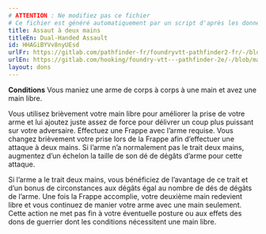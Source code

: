 ```yaml
---
# ATTENTION : Ne modifiez pas ce fichier
# Ce fichier est généré automatiquement par un script d'après les données du module Foundry VTT officiel et de sa traduction
title: Assaut à deux mains
titleEn: Dual-Handed Assault
id: HHAGiBYVv8nyUEsd
urlFr: https://gitlab.com/pathfinder-fr/foundryvtt-pathfinder2-fr/-/blob/master/data/feats/HHAGiBYVv8nyUEsd.htm
urlEn: https://gitlab.com/hooking/foundry-vtt---pathfinder-2e/-/blob/master/packs/data/feats.db/dual-handed-assault.json
layout: dons
---
```

**Conditions** Vous maniez une arme de corps à corps à une main et avez une main libre.

Vous utilisez brièvement votre main libre pour améliorer la prise de votre arme et lui ajoutez juste assez de force pour délivrer un coup plus puissant sur votre adversaire. Effectuez une Frappe avec l’arme requise. Vous changez brièvement votre prise lors de la Frappe afin d’effectuer une attaque à deux mains. Si l’arme n’a normalement pas le trait deux mains, augmentez d’un échelon la taille de son dé de dégâts d’arme pour cette attaque.

Si l’arme a le trait deux mains, vous bénéficiez de l’avantage de ce trait et d’un bonus de circonstances aux dégâts égal au nombre de dés de dégâts de l’arme. Une fois la Frappe accomplie, votre deuxième main redevient libre et vous continuez de manier votre arme avec une main seulement. Cette action ne met pas fin à votre éventuelle posture ou aux effets des dons de guerrier dont les conditions nécessitent une main libre.
